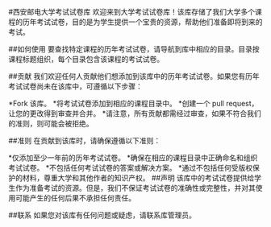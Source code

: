#西安邮电大学考试试卷库
欢迎来到大学考试试卷库！该库存储了我们大学多个课程的历年考试试卷，目的是为学生提供一个宝贵的资源，帮助他们准备即将到来的考试。

##如何使用
要查找特定课程的历年考试试卷，请导航到库中相应的目录。目录按课程标题组织，每个目录包含该课程的考试试卷。

##贡献
我们欢迎任何人贡献他们想添加到该库中的历年考试试卷。如果您有历年考试试卷尚未在该库中，可遵循以下步骤：

*Fork 该库。
*将考试试卷添加到相应的课程目录中。
*创建一个 pull request，让您的更改得到审查并合并。
*请注意，所有贡献都需经过审查，如果不符合我们的准则，则可能会被拒绝。

##准则
在贡献到该库时，请确保遵循以下准则：

*仅添加至少一年前的历年考试试卷。
*确保在相应的课程目录中正确命名和组织考试试卷。
*不包括任何考试试卷的答案或解决方案。
*通过不包括任何受版权保护的材料，尊重大学和其他作者的知识产权。
##声明
该库中的考试试卷提供给学生作为准备考试的资源。但是，我们不保证考试试卷的准确性或完整性，并对其使用可能产生的任何后果不承担任何责任。

##联系
如果您对该库有任何问题或疑虑，请联系库管理员。
